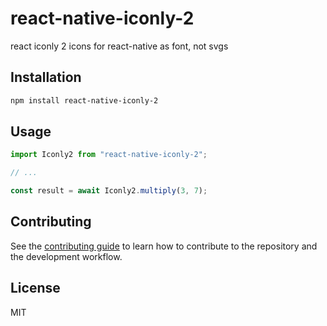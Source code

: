 # react-native-iconly-2

react iconly 2 icons for react-native as font, not svgs

## Installation

```sh
npm install react-native-iconly-2
```

## Usage

```js
import Iconly2 from "react-native-iconly-2";

// ...

const result = await Iconly2.multiply(3, 7);
```

## Contributing

See the [contributing guide](CONTRIBUTING.md) to learn how to contribute to the repository and the development workflow.

## License

MIT
